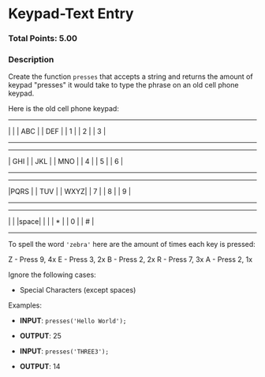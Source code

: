 # Keypad-Text Entry

### Total Points: 5.00

### Description

Create the function `presses` that accepts a string and returns the amount of keypad "presses" it would take to type the phrase on an old cell phone keypad.

Here is the old cell phone keypad:

------- ------- -------
|     | | ABC | | DEF |
|  1  | |  2  | |  3  |
------- ------- -------
------- ------- -------
| GHI | | JKL | | MNO |
|  4  | |  5  | |  6  |
------- ------- -------
------- ------- -------
|PQRS | | TUV | | WXYZ|
|  7  | |  8  | |  9  |
------- ------- -------
------- ------- -------
|     | |space| |     |
|  *  | |  0  | |  #  |
------- ------- -------

To spell the word `'zebra'` here are the amount of times each key is pressed:

Z - Press 9, 4x
E - Press 3, 2x
B - Press 2, 2x
R - Press 7, 3x
A - Press 2, 1x

Ignore the following cases:

- Special Characters (except spaces)


Examples:

* **INPUT**: `presses('Hello World');`
* **OUTPUT**: 25

* **INPUT**: `presses('THREE3');`
* **OUTPUT**: 14